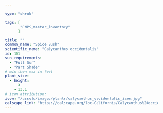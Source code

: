 ```yaml
---

type: "shrub"

tags: [
       "CNPS_master_inventory"
      ]

title: ""
common_name: "Spice Bush"
scientific_name: "Calycanthus occidentalis"
id: 101
sun_requirements:
  - "Full Sun"
  - "Part Shade"
# min then max in feet
plant_size:
  - height: 
    - 3
    - 13.1
# icon attribution:
icon: "/assets/images/plants/calycanthus_occidentalis_icon.jpg" 
calscape_link: "https://calscape.org/loc-California/Calycanthus%20occidentalis(%20)" 
---
```




